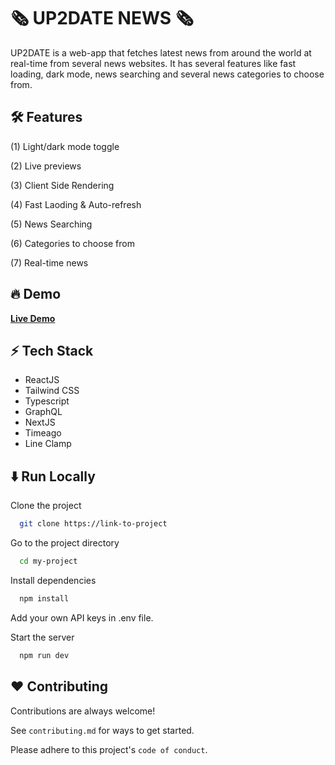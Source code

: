 
# 🗞️ UP2DATE NEWS 🗞️

UP2DATE is a web-app that fetches latest news from around the world at real-time from several news websites. It has several features like fast loading, dark mode, news searching and several news categories to choose from.
## 🛠️ Features

(1) Light/dark mode toggle

(2) Live previews

(3) Client Side Rendering

(4) Fast Laoding & Auto-refresh

(5) News Searching

(6) Categories to choose from

(7) Real-time news


## 🔥 Demo

**[Live Demo](http://up2date.vercel.app/)**


## ⚡ Tech Stack

- ReactJS
- Tailwind CSS
- Typescript
- GraphQL
- NextJS
- Timeago
- Line Clamp


## ⬇️ Run Locally

Clone the project

```bash
  git clone https://link-to-project
```

Go to the project directory

```bash
  cd my-project
```

Install dependencies

```bash
  npm install
```

Add your own API keys in .env file.

Start the server

```bash
  npm run dev
```


## ❤️ Contributing

Contributions are always welcome!

See `contributing.md` for ways to get started.

Please adhere to this project's `code of conduct`.

